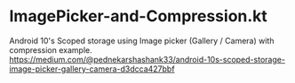 # ImagePicker-and-Compression.kt
Android 10's Scoped storage using Image picker (Gallery / Camera) with compression example.
https://medium.com/@pednekarshashank33/android-10s-scoped-storage-image-picker-gallery-camera-d3dcca427bbf
